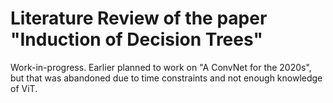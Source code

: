 # Literature Review of the paper "Induction of Decision Trees"

Work-in-progress. Earlier planned to work on "A ConvNet for the 2020s", but that was abandoned due to time constraints and not enough knowledge of ViT.
